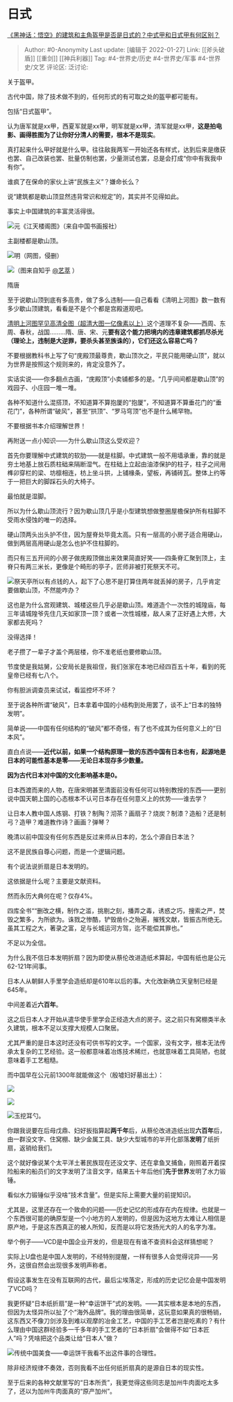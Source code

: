 # 日式
[《黑神话：悟空》的建筑和主角盔甲是否是日式的？中式甲和日式甲有何区别？](https://www.zhihu.com/question/416777319/answer/1560592163)

> Author: #0-Anonymity
> Last update: [编辑于 2022-01-27]
> Link: [[斧头破盾]] [[重剑]] [[神兵利器]]
> Tag: #4-世界史/历史 #4-世界史/军事 #4-世界史/文艺
> 评论区:
> 泛讨论:

关于盔甲。

古代中国，除了技术做不到的，任何形式的有可取之处的盔甲都可能有。

包括“日式盔甲”。

认为唐军就是xx甲，西夏军就是xx甲，明军就是xx甲，清军就是xx甲，**这是拍电影、画得胜图为了让你好分清人的需要，根本不是现实**。

真打起来什么甲好就是什么甲。往往敌我两军一开始还各有样式，达到后来是缴获也罢、自己改装也罢、批量仿制也罢，少量测试也罢，总是会打成“你中有我我中有你”。

谁疯了在保命的家伙上讲“民族主义”？嫌命长么？

说“建筑都是歇山顶显然违背常识和规定”的，其实并不见得如此。

事实上中国建筑的丰富灵活得很。

![](https://pic1.zhimg.com/50/v2-75cb6624d0dc8b8a6d40cfcf926fa822_hd.jpg?source=1940ef5c)元《江天楼阁图》（来自中国书画报社）

主副楼都是歇山顶。

![](https://pic1.zhimg.com/50/v2-2a086f6f1f2e7c151fbdeae68a2d3e92_hd.jpg?source=1940ef5c)明（网图，侵删）

![](https://pic2.zhimg.com/50/v2-1fd1279bdcfe6e45d6c50d467f0aa24a_hd.jpg?source=1940ef5c)（图来自知乎 [@艺萃](https://www.zhihu.com/people/1b4a3c05fb753eb8965138b12ad4f7cb) ）

隋唐

至于说歇山顶到底有多高贵，做了多么违制——自己看看《清明上河图》数一数有多少歇山顶建筑，看看是不是个个都是宫殿道观吧。

[清明上河图罕见高清全图（超清大图一亿像素以上）](https://link.zhihu.com/?target=http%3A//www.360doc.cn/article/6772399_451161489.html)这个道理不复杂——西周、东周、春秋，战国………隋、唐、宋、元**要有这个能力把境内的违章建筑都抓尽杀光（理论上，违制是大逆罪，要杀头甚至族诛的），它们还这么容易亡吗？**

不要根据教科书上写了句“庑殿顶最尊贵，歇山顶次之，平民只能用硬山顶”，就以为世界是按照这个规则来的，肯定没意外了。

实话实说——你多翻点古画，“庑殿顶”小卖铺都多的是。“几乎间间都是歇山顶”的戏园子、小庄园一堆一堆。

各种不知道什么混搭顶，不知道算不算抱厦的“抱厦”，不知道算不算垂花门的“垂花门”，各种所谓“破风”，甚至“拱顶”、“罗马穹顶”也不是什么稀罕物。

不要根据书本介绍理解世界！

再附送一点小知识——为什么歇山顶这么受欢迎？

首先你要理解中式建筑的软肋——就是柱脚。中式建筑一般不用墙承重，靠的就是夯土地基上放石质柱础来隔断湿气。在柱础上立起由油漆保护的柱子，柱子之间用榫卯穿栏的梁、坊檩相连，枋上坐斗拱，上铺椽条，望板，再铺砖瓦。整体上约等于一把巨大的脚踩石头的大椅子。

最怕就是湿脚。

所以为什么歇山顶流行？因为歇山顶几乎是小型建筑想做整圈屋檐保护所有柱脚不受雨水侵蚀的唯一的选择。

硬山顶两头出头护不住，因为屋脊处毕竟太高。只有一层高的小房子适合用硬山，做到两层高用硬山是怎么也护不住柱脚的。

而只有三五开间的小房子做庑殿顶做出来效果简直好笑——四条脊汇聚到顶上，主脊只有两三米长，更像是个畸形的亭子，匠师非被打死祭天不可。

![](https://pic4.zhimg.com/50/v2-02ea3acbbaa1dc72f01f16753d23f811_hd.jpg?source=1940ef5c)祭天亭所以有点钱的人，起下了心思不是打算住两年就丢掉的房子，几乎肯定要做歇山顶，不然能咋办？

这也是为什么宫观建筑、城楼这些几乎必是歇山顶。难道造个一次性的城隍庙，每三年请城隍爷先住几天如家顶一顶？或者一次性城楼，敌人来了正好遇上大修，大家都去死吗？

没得选择！

老子攒了一辈子才盖个两层楼，你不准老纸也要修歇山顶。

节度使是我姑舅，公安局长是我祖侄，我们张家在本地已经四百五十年，看到的死皇帝已经有七八个。

你有胆派调查员来试试，看监控坏不坏？

至于说各种所谓“破风”，日本拿着中国的小结构到处用罢了，谈不上“日本的独特发明”。

简单说——中国有任何结构的“破风”都不奇怪，有了也不成其为任何意义上的“日本风”。

直白点说——**近代以前，如果一个结构原理一致的东西中国有日本也有，起源地是日本的可能性基本是零——无论日本现存多少数量。**

**因为古代日本对中国的文化影响基本是0。**

日本西渡而来的人物，在唐宋明甚至清面前没有任何可以特别教授的东西——更别说中国天朝上国的心态根本不认可日本存在任何意义上的优势——谁去学？

让日本人教中国人炼钢、打铁？制陶？沏茶？画扇子？烧炭？制漆？造船？还是制弓？造甲？难道教作诗？画画？弹琴？

晚清以前中国没有任何东西是反过来师从日本的，怎么个源自日本法？

这不是民族自尊心问题，而是一个逻辑问题。

有个说法说折扇是日本发明的。

这依据是什么呢？主要是文献资料。

然而永历大典何在呢？仅存4%。

四库全书““删改之横，制作之滥，挑剔之刻，播弄之毒，诱惑之巧，搜索之严，焚毁之繁多，为所欲为。诛戮之惨酷，铲毁凿仆之殆遍，摧残文献，皆振古所绝无。虽其工程之大，著录之富，足与长城运河方驾，迄不能偿其罪也。”

不足以为全信。

为什么我不信日本发明折扇？因为即使从蔡伦改进造纸术算起，中国有纸也是公元62-121年间事。

日本人从朝鲜人手里学会造纸却是610年以后的事。大化改新确立天皇制已经是645年。

中间差着近**六百年**。

这之后日本人才开始从遣华使手里学会正经造大点的房子。这之前只有窝棚类半永久建筑，根本不足以支撑大规模人口聚居。

尤其严重的是日本这时还没有可供书写的文字。一个国家，没有文字，根本无法传承太复杂的工艺经验。这一般都意味着冶炼技术稀烂，也就意味着工具简陋，也就意味着手工艺粗糙。

而中国早在公元前1300年就能做这个（殷墟妇好墓出土）：

![](https://pic4.zhimg.com/50/v2-1c06e43980dfadd5a66e30dead327616_hd.jpg?source=1940ef5c)

![](https://pic1.zhimg.com/50/v2-a71e4f7be7fecd8397814e447d77c4fb_hd.jpg?source=1940ef5c)

![](https://pic4.zhimg.com/50/v2-1836009a5f27bfc29c6745c3593bcc86_hd.jpg?source=1940ef5c)玉挖耳勺。

你跟我说要在后母戊鼎、妇好扳指算起**两千年**后，从蔡伦改进造纸出现**六百年**后，由一群没文字、住窝棚、缺少金属工具、缺少大型城市的半开化部落**发明**了纸折扇，返销给我们。

这个就好像说某个太平洋土著民族现在还没文字、还在拿鱼叉捕鱼，刚照着开着探险船来的船员们的文字发明了注音文字，结果五十年后他们**先于世界**发明了水力锻锤。

看似水力锻锤似乎没啥“技术含量”。但是实际上需要大量的前提知识。

尤其是，这里还存在一个致命的问题——历史记忆的形成存在内在规律。也就是一个东西很可能的确原型是一个小地方的人发明的，但是因为这地方太难让人相信是原产地，于是这东西真正的被人所知，反而是以将它发扬光大的人的名字为准。

举个例子——VCD是中国企业开发的，但是现在有谁不查资料会这样猜想呢？

实际上U盘也是中国人发明的，不经特别提醒，一样有很多人会觉得诧异——另外，这很自然会出现很多发明声称者。

假设这事发生在没有互联网的古代，最后尘埃落定，形成的历史记忆会是中国发明了VCD吗？

我更怀疑“日本纸折扇”是一种“幸运饼干”式的发明。——其实根本是本地的东西，但因为太怪异所以扯了个“海外品牌”。我的理由很简单，这玩意如果真的很畅销，这东西又不像刀剑涉及到难以观摩的冶金工艺，中国的手工艺者岂是吃素的？有什么理由中国这群经验多一千多年的手工艺者的“日本折扇”会做得不如“日本匠人”吗？凭啥把这个品类让给“日本人”做？

![](https://pic1.zhimg.com/50/v2-7354dfeee502dc1d68a58891e0e1b658_hd.jpg?source=1940ef5c)传统中国美食——幸运饼干我看不出这件事的合理性。

除非经济规律不奏效，否则我看不出任何纸折扇真的是源自日本的现实性。

至于后来的各种文献里写的“日本所贡”，我更觉得这些同志是加州牛肉面吃太多了，还以为加州牛肉面真的“原产加州”。
